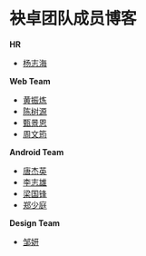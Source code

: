 ﻿袂卓团队成员博客
===

**HR**
* [杨志海](team/yangzhihai/index.md)


**Web Team**
* [黄振炼](team/huangzhenlian/index.md)
* [陈树源](team/shuyuan/index.md)
* [甄景恩](team/zjien/index.md)
* [周文筠](team/zhouwenjun/index.md)

**Android Team**
* [唐杰英](team/jayinton/index.md)
* [李志雄](team/jasonlee/index.md)
* [梁国锋](team/liangguofeng/index.md)
* [郑少庭](team/zhengshaoting/index.md)



**Design Team**
- [邹妍](team/zouyan/index.md)